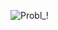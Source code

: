 ![Probl_!](https://user-images.githubusercontent.com/113384082/197421438-839d3838-1769-4466-8d3c-e57f0f3b6a9b.PNG)
